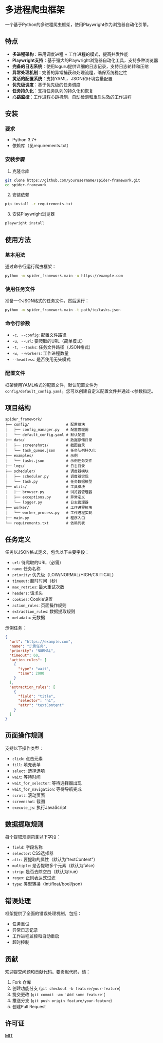 # 多进程爬虫框架

一个基于Python的多进程爬虫框架，使用Playwright作为浏览器自动化引擎。

## 特点

- **多进程架构**：采用调度进程 + 工作进程的模式，提高并发性能
- **Playwright支持**：基于强大的Playwright浏览器自动化工具，支持多种浏览器
- **完备的日志系统**：使用loguru提供详细的日志记录，支持日志轮转和压缩
- **异常处理机制**：完善的异常捕获和处理流程，确保系统稳定性
- **灵活的配置系统**：支持YAML、JSON和环境变量配置
- **优先级调度**：基于优先级的任务调度
- **任务持久化**：支持任务队列的持久化和恢复
- **心跳监控**：工作进程心跳机制，自动检测和重启失效的工作进程

## 安装

### 要求

- Python 3.7+
- 依赖库（见requirements.txt）

### 安装步骤

1. 克隆仓库

```bash
git clone https://github.com/yourusername/spider-framework.git
cd spider-framework
```

2. 安装依赖

```bash
pip install -r requirements.txt
```

3. 安装Playwright浏览器

```bash
playwright install
```

## 使用方法

### 基本用法

通过命令行运行爬虫框架：

```bash
python -m spider_framework.main -u https://example.com
```

### 使用任务文件

准备一个JSON格式的任务文件，然后运行：

```bash
python -m spider_framework.main -t path/to/tasks.json
```

### 命令行参数

- `-c, --config`: 配置文件路径
- `-u, --url`: 要爬取的URL（简单模式）
- `-t, --tasks`: 任务文件路径（JSON格式）
- `-w, --workers`: 工作进程数量
- `--headless`: 是否使用无头模式

### 配置文件

框架使用YAML格式的配置文件，默认配置文件为`config/default_config.yaml`。您可以创建自定义配置文件并通过`-c`参数指定。

## 项目结构

```
spider_framework/
├── config/                 # 配置模块
│   ├── config_manager.py   # 配置管理器
│   └── default_config.yaml # 默认配置
├── data/                   # 数据存储目录
│   ├── screenshots/        # 截图目录
│   └── task_queue.json     # 任务队列持久化
├── examples/               # 示例
│   └── tasks.json          # 示例任务文件
├── logs/                   # 日志目录
├── scheduler/              # 调度器模块
│   ├── scheduler.py        # 调度器实现
│   └── task.py             # 任务数据模型
├── utils/                  # 工具模块
│   ├── browser.py          # 浏览器管理器
│   ├── exceptions.py       # 异常定义
│   └── logger.py           # 日志管理器
├── worker/                 # 工作进程模块
│   └── worker_process.py   # 工作进程实现
├── main.py                 # 程序入口
└── requirements.txt        # 依赖列表
```

## 任务定义

任务以JSON格式定义，包含以下主要字段：

- `url`: 待爬取的URL（必需）
- `name`: 任务名称
- `priority`: 优先级（LOW/NORMAL/HIGH/CRITICAL）
- `timeout`: 超时时间（秒）
- `max_retries`: 最大重试次数
- `headers`: 请求头
- `cookies`: Cookie设置
- `action_rules`: 页面操作规则
- `extraction_rules`: 数据提取规则
- `metadata`: 元数据

示例任务：

```json
{
  "url": "https://example.com",
  "name": "示例任务",
  "priority": "NORMAL",
  "timeout": 60,
  "action_rules": [
    {
      "type": "wait",
      "time": 2000
    }
  ],
  "extraction_rules": [
    {
      "field": "title",
      "selector": "h1",
      "attr": "textContent"
    }
  ]
}
```

## 页面操作规则

支持以下操作类型：

- `click`: 点击元素
- `fill`: 填充表单
- `select`: 选择选项
- `wait`: 等待时间
- `wait_for_selector`: 等待选择器出现
- `wait_for_navigation`: 等待导航完成
- `scroll`: 滚动页面
- `screenshot`: 截图
- `execute_js`: 执行JavaScript

## 数据提取规则

每个提取规则包含以下字段：

- `field`: 字段名称
- `selector`: CSS选择器
- `attr`: 要提取的属性（默认为"textContent"）
- `multiple`: 是否提取多个元素（默认为false）
- `strip`: 是否去除空白（默认为true）
- `regex`: 正则表达式过滤
- `type`: 类型转换（int/float/bool/json）

## 错误处理

框架提供了全面的错误处理机制，包括：

- 任务重试
- 异常日志记录
- 工作进程监控和自动重启
- 超时控制

## 贡献

欢迎提交问题和贡献代码。要贡献代码，请：

1. Fork 仓库
2. 创建功能分支 (`git checkout -b feature/your-feature`)
3. 提交更改 (`git commit -am 'Add some feature'`)
4. 推送分支 (`git push origin feature/your-feature`)
5. 创建Pull Request

## 许可证

[MIT](LICENSE) 